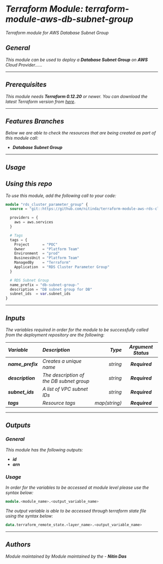 # _Terraform Module: terraform-module-aws-db-subnet-group_
_Terraform module for AWS Database Subnet Group_


## _General_

_This module can be used to deploy a_ _**Database Subnet Group** on **AWS** Cloud Provider......_


---

## _Prerequisites_

_This module needs **Terraform 0.12.20** or newer._
_You can download the latest Terraform version from_ [_here_](https://www.terraform.io/downloads.html).



---

## _Features Branches_

_Below we are able to check the resources that are being created as part of this module call:_

- _**Database Subnet Group**_


---

## _Usage_

## _Using this repo_

_To use this module, add the following call to your code:_


```tf
module "rds_cluster_parameter_group" {
  source = "git::https://github.com/nitinda/terraform-module-aws-rds-cluster-parameter-group.git?ref=master"

  providers = {
    aws = aws.services
  }

  # Tags
  tags = {
    Project      = "POC"
    Owner        = "Platform Team"
    Environment  = "prod"
    BusinessUnit = "Platform Team"
    ManagedBy    = "Terraform"
    Application  = "RDS Cluster Parameter Group"
  }

  # RDS Subnet Group
  name_prefix = "db-subnet-group-"
  description = "DB subnet group for DB"
  subnet_ids  = var.subnet_ids
}
```


---

## _Inputs_

_The variables required in order for the module to be successfully called from the deployment repository are the following:_

|**_Variable_** | **_Description_** | **_Type_** | **_Argument Status_** |
|:----|:----|-----:|:---:|
| **_name\_prefix_** | _Creates a unique name_ | _string_ | **_Required_** |
| **_description_** | _The description of the DB subnet group_ | _string_ | **_Required_** |
| **_subnet\_ids_** | _A list of VPC subnet IDs_ | _string_ | **_Required_** |
| **_tags_** | _Resource tags_ | _map(string)_ | **_Required_** |


---


## _Outputs_

### _General_

_This module has the following outputs:_


* **_id_**
* **_arn_**


### _Usage_

_In order for the variables to be accessed at module level please use the syntax below:_

```tf
module.<module_name>.<output_variable_name>
```


_The output variable is able to be accessed through terraform state file using the syntax below:_

```tf
data.terraform_remote_state.<layer_name>.<output_variable_name>
```

---



## _Authors_

_Module maintained by Module maintained by the -_ **_Nitin Das_**